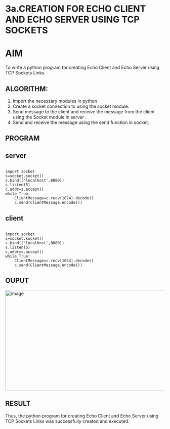# 3a.CREATION FOR ECHO CLIENT AND ECHO SERVER USING TCP SOCKETS
# AIM
To write a python program for creating Echo Client and Echo Server using TCP
Sockets Links.
## ALGORITHM:
1. Import the necessary modules in python
2. Create a socket connection to using the socket module.
3. Send message to the client and receive the message from the client using the Socket module in
 server .
4. Send and receive the message using the send function in socket.
## PROGRAM
## server
```

import socket 
s=socket.socket() 
s.bind(('localhost',8080)) 
s.listen(5) 
c,addr=s.accept() 
while True: 
    ClientMessage=c.recv(1024).decode() 
    c.send(ClientMessage.encode())
```
## client
```

import socket 
s=socket.socket() 
s.bind(('localhost',8080)) 
s.listen(5) 
c,addr=s.accept() 
while True: 
    ClientMessage=c.recv(1024).decode() 
    c.send(ClientMessage.encode())
```

## OUPUT
<img width="1575" height="317" alt="image" src="https://github.com/user-attachments/assets/b1bb7058-d477-45bf-a6ce-d95949d70257" />

## RESULT
Thus, the python program for creating Echo Client and Echo Server using TCP Sockets Links 
was successfully created and executed.

